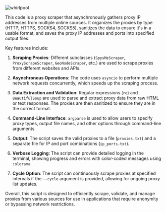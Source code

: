![whirlpool](https://github.com/user-attachments/assets/6e9ecac3-6b9d-496a-b793-b8c8e6885849)


This code is a proxy scraper that asynchronously gathers proxy IP addresses from multiple online sources. It organizes the proxies by type (HTTP, HTTPS, SOCKS4, SOCKS5), sanitizes the data to ensure it's in a usable format, and saves the proxy IP addresses and ports into specified output files. 

Key features include:

1. **Scraping Proxies**: Different subclasses (`SpysMeScraper`, `ProxyScrapeScraper`, `GeoNodeScraper`, etc.) are used to scrape proxies from different websites and APIs.

2. **Asynchronous Operations**: The code uses `asyncio` to perform multiple network requests concurrently, which speeds up the scraping process.

3. **Data Extraction and Validation**: Regular expressions (`re`) and `BeautifulSoup` are used to parse and extract proxy data from raw HTML or text responses. The proxies are then sanitized to ensure they are in the correct format.

4. **Command-Line Interface**: `argparse` is used to allow users to specify proxy types, output file names, and other options through command-line arguments.

5. **Output**: The script saves the valid proxies to a file (`proxies.txt`) and a separate file for IP and port combinations (`ip_ports.txt`).

6. **Verbose Logging**: The script can provide detailed logging in the terminal, showing progress and errors with color-coded messages using `colorama`.

7. **Cycle Option**: The script can continuously scrape proxies at specified intervals if the `--cycle` argument is provided, allowing for ongoing proxy list updates. 

Overall, this script is designed to efficiently scrape, validate, and manage proxies from various sources for use in applications that require anonymity or bypassing network restrictions.
